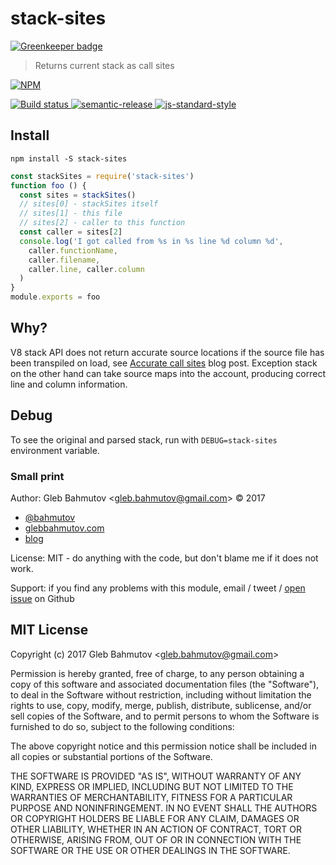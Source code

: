 # stack-sites

[![Greenkeeper badge](https://badges.greenkeeper.io/bahmutov/stack-sites.svg)](https://greenkeeper.io/)

> Returns current stack as call sites

[![NPM][npm-icon] ][npm-url]

[![Build status][ci-image] ][ci-url]
[![semantic-release][semantic-image] ][semantic-url]
[![js-standard-style][standard-image]][standard-url]

## Install

```
npm install -S stack-sites
```

```js
const stackSites = require('stack-sites')
function foo () {
  const sites = stackSites()
  // sites[0] - stackSites itself
  // sites[1] - this file
  // sites[2] - caller to this function
  const caller = sites[2]
  console.log('I got called from %s in %s line %d column %d',
    caller.functionName,
    caller.filename,
    caller.line, caller.column
  )
}
module.exports = foo
```

## Why?

V8 stack API does not return accurate source locations if the source file
has been transpiled on load, see
[Accurate call sites](https://glebbahmutov.com/blog/accurate-call-sites/)
blog post. Exception stack on the other hand can take source maps into
the account, producing correct line and column information.

## Debug

To see the original and parsed stack, run with `DEBUG=stack-sites` environment variable.

### Small print

Author: Gleb Bahmutov &lt;gleb.bahmutov@gmail.com&gt; &copy; 2017

* [@bahmutov](https://twitter.com/bahmutov)
* [glebbahmutov.com](http://glebbahmutov.com)
* [blog](http://glebbahmutov.com/blog)

License: MIT - do anything with the code, but don't blame me if it does not work.

Support: if you find any problems with this module, email / tweet /
[open issue](https://github.com/bahmutov/stack-sites/issues) on Github

## MIT License

Copyright (c) 2017 Gleb Bahmutov &lt;gleb.bahmutov@gmail.com&gt;

Permission is hereby granted, free of charge, to any person
obtaining a copy of this software and associated documentation
files (the "Software"), to deal in the Software without
restriction, including without limitation the rights to use,
copy, modify, merge, publish, distribute, sublicense, and/or sell
copies of the Software, and to permit persons to whom the
Software is furnished to do so, subject to the following
conditions:

The above copyright notice and this permission notice shall be
included in all copies or substantial portions of the Software.

THE SOFTWARE IS PROVIDED "AS IS", WITHOUT WARRANTY OF ANY KIND,
EXPRESS OR IMPLIED, INCLUDING BUT NOT LIMITED TO THE WARRANTIES
OF MERCHANTABILITY, FITNESS FOR A PARTICULAR PURPOSE AND
NONINFRINGEMENT. IN NO EVENT SHALL THE AUTHORS OR COPYRIGHT
HOLDERS BE LIABLE FOR ANY CLAIM, DAMAGES OR OTHER LIABILITY,
WHETHER IN AN ACTION OF CONTRACT, TORT OR OTHERWISE, ARISING
FROM, OUT OF OR IN CONNECTION WITH THE SOFTWARE OR THE USE OR
OTHER DEALINGS IN THE SOFTWARE.

[npm-icon]: https://nodei.co/npm/stack-sites.svg?downloads=true
[npm-url]: https://npmjs.org/package/stack-sites
[ci-image]: https://travis-ci.org/bahmutov/stack-sites.svg?branch=master
[ci-url]: https://travis-ci.org/bahmutov/stack-sites
[semantic-image]: https://img.shields.io/badge/%20%20%F0%9F%93%A6%F0%9F%9A%80-semantic--release-e10079.svg
[semantic-url]: https://github.com/semantic-release/semantic-release
[standard-image]: https://img.shields.io/badge/code%20style-standard-brightgreen.svg
[standard-url]: http://standardjs.com/
